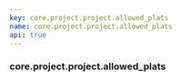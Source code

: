 ```yaml
---
key: core.project.project.allowed_plats
name: core.project.project.allowed_plats
api: true
---
```


### core.project.project.allowed_plats
